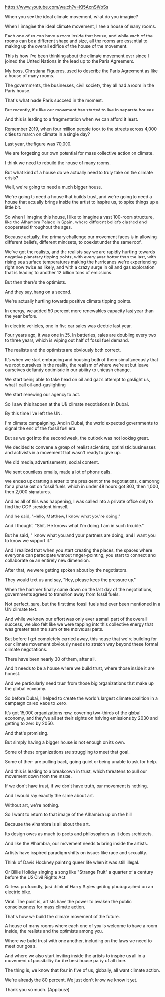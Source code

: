 https://www.youtube.com/watch?v=Ki5AcnSWbSs

When you see the ideal climate movement, what do you imagine?

When I imagine the ideal climate movement, I see a house of many rooms.

Each one of us can have a room inside that house, and while each of the rooms can be a different shape and size, all the rooms are essential to making up the overall edifice of the house of the movement.

This is how I've been thinking about the climate movement ever since I joined the United Nations in the lead up to the Paris Agreement. 

My boss, Christiana Figueres, used to describe the Paris Agreement as like a house of many rooms.

The governments, the businesses, civil society, they all had a room in the Paris house.

That's what made Paris succeed in the moment.

But recently, it's like our movement has started to live in separate houses.

And this is leading to a fragmentation when we can afford it least.

Remember 2019, when four million people took to the streets across 4,000 cities to march on climate in a single day?

Last year, the figure was 70,000.

We are forgetting our own potential for mass collective action on climate.

I think we need to rebuild the house of many rooms.

But what kind of a house do we actually need to truly take on the climate crisis?

Well, we're going to need a much bigger house.

We're going to need a house that builds trust, and we're going to need a house that actually brings inside the artist to inspire us, to spice things up a little bit. 

So when I imagine this house, I like to imagine a vast 100-room structure, like the Alhambra Palace in Spain, where different beliefs clashed and cooperated throughout the ages.

Because actually, the primary challenge our movement faces is in allowing different beliefs, different mindsets, to coexist under the same roof.

We've got the realists, and the realists say we are rapidly hurtling towards negative planetary tipping points, with every year hotter than the last, with rising sea surface temperatures making the hurricanes we're experiencing right now twice as likely, and with a crazy surge in oil and gas exploration that is leading to another 12 billion tons of emissions.

But then there's the optimists.

And they say, hang on a second.

We're actually hurtling towards positive climate tipping points.

In energy, we added 50 percent more renewables capacity last year than the year before.

In electric vehicles, one in five car sales was electric last year.

Four years ago, it was one in 25. In batteries, sales are doubling every two to three years, which is wiping out half of fossil fuel demand.

The realists and the optimists are obviously both correct.

It’s when we start embracing and housing both of them simultaneously that we root ourselves in the reality, the realism of where we’re at but leave ourselves defiantly optimistic in our ability to unleash change.

We start being able to take head on oil and gas’s attempt to gaslight us, what I call oil-and-gaslighting.

We start renewing our agency to act. 

So I saw this happen at the UN climate negotiations in Dubai.

By this time I've left the UN.

I'm climate campaigning. And in Dubai, the world expected governments to signal the end of the fossil fuel era.

But as we got into the second week, the outlook was not looking great.

We decided to convene a group of realist scientists, optimistic businesses and activists in a movement that wasn't ready to give up.

We did media, advertisements, social content.

We sent countless emails, made a lot of phone calls.

We ended up crafting a letter to the president of the negotiations, clamoring for a phase out on fossil fuels, which in under 48 hours got 800, then 1,000, then 2,000 signatures.

And as all of this was happening, I was called into a private office only to find the COP president himself.

And he said, "Hello, Matthew, I know what you're doing."

And I thought, "Shit. He knows what I'm doing. I am in such trouble."

But he said, "I know what you and your partners are doing, and I want you to know we support it."

And I realized that when you start creating the places, the spaces where everyone can participate without finger-pointing, you start to connect and collaborate on an entirely new dimension.

After that, we were getting spoken about by the negotiators.

They would text us and say, "Hey, please keep the pressure up."

When the hammer finally came down on the last day of the negotiations, governments agreed to transition away from fossil fuels. 

Not perfect, sure, but the first time fossil fuels had ever been mentioned in a UN climate text.

And while we knew our effort was only ever a small part of the overall success, we also felt like we were tapping into this collective energy that was greater than the sum of the individual parts.

But before I get completely carried away, this house that we're building for our climate movement obviously needs to stretch way beyond these formal climate negotiations.

There have been nearly 30 of them, after all.

And it needs to be a house where we build trust, where those inside it are honest.

And we particularly need trust from those big organizations that make up the global economy.

So before Dubai, I helped to create the world's largest climate coalition in a campaign called Race to Zero.

It’s got 15,000 organizations now, covering two-thirds of the global economy, and they've all set their sights on halving emissions by 2030 and getting to zero by 2050.

And that's promising.

But simply having a bigger house is not enough on its own.

Some of these organizations are struggling to meet that goal.

Some of them are pulling back, going quiet or being unable to ask for help.

And this is leading to a breakdown in trust, which threatens to pull our movement down from the inside.

If we don't have trust, if we don't have truth, our movement is nothing.

And I would say exactly the same about art.

Without art, we're nothing.

So I want to return to that image of the Alhambra up on the hill.

Because the Alhambra is all about the art.

Its design owes as much to poets and philosophers as it does architects.

And like the Alhambra, our movement needs to bring inside the artists.

Artists have inspired paradigm shifts on issues like race and sexuality.

Think of David Hockney painting queer life when it was still illegal.

Or Billie Holiday singing a song like "Strange Fruit" a quarter of a century before the US Civil Rights Act.

Or less profoundly, just think of Harry Styles getting photographed on an electric bike.

Viral. The point is, artists have the power to awaken the public consciousness for mass climate action. 

That's how we build the climate movement of the future. 

A house of many rooms where each one of you is welcome to have a room inside, the realists and the optimists among you.

Where we build trust with one another, including on the laws we need to meet our goals.

And where we also start inviting inside the artists to inspire us all in a movement of possibility for the best house party of all time.

The thing is, we know that four in five of us, globally, all want climate action.

We're already the 80 percent. We just don't know we know it yet.

Thank you so much.
(Applause)